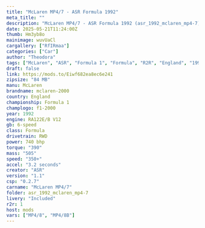 ```yaml
---
title: "McLaren MP4/7 - ASR Formula 1992"
meta_title: ""
description: "McLaren MP4/7 - ASR Formula 1992 (asr_1992_mclaren_mp4-7) by ASR"
date: 2025-05-21T11:24:00Z
thumb: Hm3yb8o
mainimage: wuvUaCl
cargallery: ["RfIRmaa"]
categories: ["Car"]
author: "Theodora"
tags: ["McLaren", "ASR", "Formula 1", "Formula", "R2R", "England", "1992"]
draft: false
link: https://mods.to/Eiwf682ea8ec6e241
zipsize: "84 MB"
manu: McLaren
brandname: mclaren-2000
country: England
championship: Formula 1
champlogo: f1-2000
year: 1992
engine: RA122E/B V12
gb: 6-speed
class: Formula
drivetrain: RWD
power: 740 bhp 
torque: "390"
mass: "505"
speed: "350+"
accel: "3.2 seconds"
creator: "ASR"
version: "1.1"
csp: "0.2.7"
carname: "McLaren MP4/7"
folder: asr_1992_mclaren_mp4-7
livery: "Included"
r2r: 1
host: mods
vars: ["MP4/8", "MP4/8B"]
---
```

